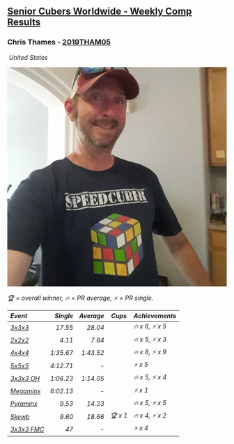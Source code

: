 <style>table {white-space: nowrap;}</style>
<link rel="stylesheet" type="text/css" href="/scw-comp/css/flags.css" />

## [Senior Cubers Worldwide - Weekly Comp Results](/scw-comp/results/)
### Chris Thames - [2019THAM05](https://www.worldcubeassociation.org/persons/2019THAM05)

<i class="flag flag-US" />&nbsp;United States

![Chris Thames](1606082430.jpg)

<span style="white-space: nowrap;">🏆 = overall winner</span>, <span style="white-space: nowrap;">🔥 = PR average</span>, <span style="white-space: nowrap;">⚡ = PR single</span>.

| Event | Single | Average | Cups | Achievements|
| :-- | --: | --: | :--: | :-- |
| [3x3x3](333.md) | 17.55 | 28.04 |  | 🔥 x 6, ⚡ x 5 |
| [2x2x2](222.md) | 4.11 | 7.84 |  | 🔥 x 5, ⚡ x 3 |
| [4x4x4](444.md) | 1:35.67 | 1:43.52 |  | 🔥 x 8, ⚡ x 9 |
| [5x5x5](555.md) | 4:12.71 | - |  | ⚡ x 5 |
| [3x3x3 OH](333oh.md) | 1:06.23 | 1:14.05 |  | 🔥 x 5, ⚡ x 4 |
| [Megaminx](minx.md) | 6:02.13 | - |  | ⚡ x 1 |
| [Pyraminx](pyram.md) | 9.53 | 14.23 |  | 🔥 x 5, ⚡ x 5 |
| [Skewb](skewb.md) | 9.60 | 18.66 | 🏆 x 1 | 🔥 x 4, ⚡ x 2 |
| [3x3x3 FMC](333fm.md) | 47 | - |  | ⚡ x 4 |

<!-- Global site tag (gtag.js) - Google Analytics -->
<script async src="https://www.googletagmanager.com/gtag/js?id=UA-86348435-3"></script>
<script>window.dataLayer = window.dataLayer || []; function gtag() {dataLayer.push(arguments);} gtag('js', new Date()); gtag('config', 'UA-86348435-3');</script>
